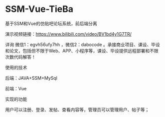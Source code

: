 # SSM-Vue-TieBa
基于SSM和Vue的仿贴吧论坛系统，前后端分离

演示视频链接：https://www.bilibili.com/video/BV1bd4y1G7TR/

详询 微信1：egvh56ufy7hh ，微信2：dabocode  。承接商业项目、课设、毕设和论文，包括但不限于Web、APP、小程序等，课设、毕设提供远程部署和不限次数代码解答！

使用的技术

后端：JAVA+SSM+MySql

前端：Vue

实现的功能

用户可以注册、登录、发帖、查看内容等，管理员可以管理用户、帖子等；
